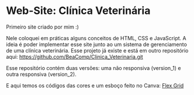 # Web-Site: Clínica Veterinária

Primeiro site criado por mim :)

Nele coloquei em práticas alguns conceitos de HTML, CSS e JavaScript. A ideia é poder implementar esse site junto ao um sistema de gerenciamento de uma clínica veterinária. Esse projeto já existe e está em outro repositório aqui: https://github.com/BeaComp/Clinica_Veterinaria.git

Esse repositório contém duas versões: uma não responsiva (version_1) e outra responsiva (version_2).

E aqui temos os códigos das cores e um esboço feito no Canva: [Flex Grid](https://www.canva.com/design/DAFZ8KsxmJA/G52fjBPNL-TvNzxjSmV3_g/edit?utm_content=DAFZ8KsxmJA&utm_campaign=designshare&utm_medium=link2&utm_source=sharebutton) 



